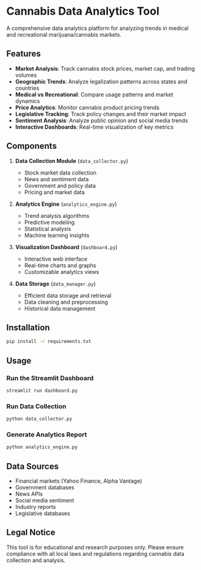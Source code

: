 # Cannabis Data Analytics Tool

A comprehensive data analytics platform for analyzing trends in medical and recreational marijuana/cannabis markets.

## Features

- **Market Analysis**: Track cannabis stock prices, market cap, and trading volumes
- **Geographic Trends**: Analyze legalization patterns across states and countries
- **Medical vs Recreational**: Compare usage patterns and market dynamics
- **Price Analytics**: Monitor cannabis product pricing trends
- **Legislative Tracking**: Track policy changes and their market impact
- **Sentiment Analysis**: Analyze public opinion and social media trends
- **Interactive Dashboards**: Real-time visualization of key metrics

## Components

1. **Data Collection Module** (`data_collector.py`)
   - Stock market data collection
   - News and sentiment data
   - Government and policy data
   - Pricing and market data

2. **Analytics Engine** (`analytics_engine.py`)
   - Trend analysis algorithms
   - Predictive modeling
   - Statistical analysis
   - Machine learning insights

3. **Visualization Dashboard** (`dashboard.py`)
   - Interactive web interface
   - Real-time charts and graphs
   - Customizable analytics views

4. **Data Storage** (`data_manager.py`)
   - Efficient data storage and retrieval
   - Data cleaning and preprocessing
   - Historical data management

## Installation

```bash
pip install -r requirements.txt
```

## Usage

### Run the Streamlit Dashboard
```bash
streamlit run dashboard.py
```

### Run Data Collection
```bash
python data_collector.py
```

### Generate Analytics Report
```bash
python analytics_engine.py
```

## Data Sources

- Financial markets (Yahoo Finance, Alpha Vantage)
- Government databases
- News APIs
- Social media sentiment
- Industry reports
- Legislative databases

## Legal Notice

This tool is for educational and research purposes only. Please ensure compliance with all local laws and regulations regarding cannabis data collection and analysis.